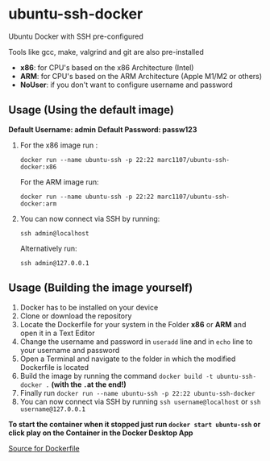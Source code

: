 # ubuntu-ssh-docker
Ubuntu Docker with SSH pre-configured

Tools like gcc, make, valgrind and git are also pre-installed

- **x86**:    for CPU's based on the x86 Architecture (Intel)
- **ARM**:    for CPU's based on the ARM Architecture (Apple M1/M2 or others)
- **NoUser**: if you don't want to configure username and password

## Usage (Using the default image)

**Default Username: admin**
**Default Password: passw123**

  1.  For the x86 image run :
      ```
      docker run --name ubuntu-ssh -p 22:22 marc1107/ubuntu-ssh-docker:x86
      ```
      For the ARM image run:
      ```
      docker run --name ubuntu-ssh -p 22:22 marc1107/ubuntu-ssh-docker:arm
      ```
  2.  You can now connect via SSH by running:
      ```
      ssh admin@localhost
      ```
      Alternatively run:
      ```
      ssh admin@127.0.0.1
      ```


## Usage (Building the image yourself)

  1.  Docker has to be installed on your device
  2.  Clone or download the repository
  3.  Locate the Dockerfile for your system in the Folder **x86** or **ARM** and open it in a Text Editor
  4.  Change the username and password in `useradd` line and in `echo` line to your username and password
  5.  Open a Terminal and navigate to the folder in which the modified Dockerfile is located
  6.  Build the image by running the command `docker build -t ubuntu-ssh-docker .` **(with the `.`at the end!)**
  7.  Finally run `docker run --name ubuntu-ssh -p 22:22 ubuntu-ssh-docker` 
  8.  You can now connect via SSH by running `ssh username@localhost` or `ssh username@127.0.0.1`

**To start the container when it stopped just run `docker start ubuntu-ssh` or click play on the Container in the Docker Desktop App**

[Source for Dockerfile](https://dev.to/s1ntaxe770r/how-to-setup-ssh-within-a-docker-container-i5i)
